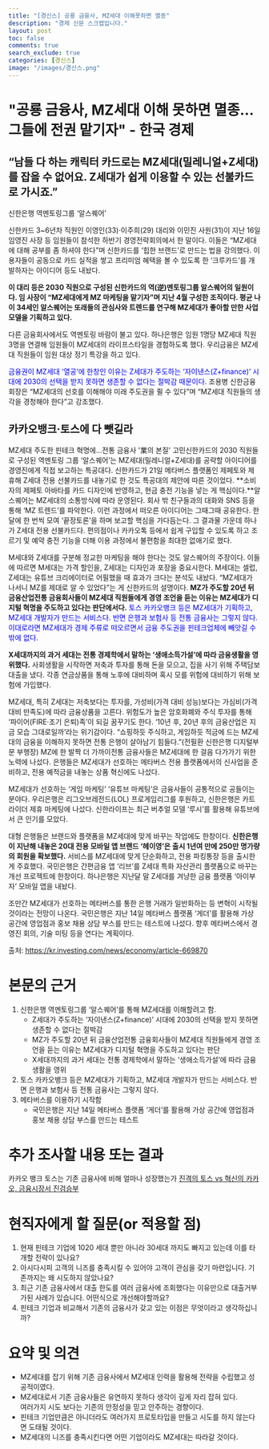 ```yaml
---
title: "[경신스] 공룡 금융사, MZ세대 이해못하면 멸종"
description: "경제 신문 스크랩입니다."
layout: post
toc: false
comments: true
search_exclude: true
categories: [경신스]
image: "/images/경신스.png"
---
```


# "공룡 금융사, MZ세대 이해 못하면 멸종…그들에 전권 맡기자" - 한국 경제

## “남들 다 하는 캐릭터 카드로는 MZ세대(밀레니얼+Z세대)를 잡을 수 없어요. Z세대가 쉽게 이용할 수 있는 선불카드로 가시죠.”

신한은행 역멘토링그룹 ‘알스퀘어’

신한카드 3~6년차 직원인 이영인(33)·이주희(29) 대리와 이민진 사원(31)이 지난 16일 임영진 사장 등 임원들이 참석한 하반기 경영전략회의에서 한 말이다. 이들은 “MZ세대에 대해 공부를 좀 하셔야 한다”며 신한카드를 ‘힙한 브랜드’로 만드는 법을 강의했다. 이용자들이 공동으로 카드 실적을 쌓고 프리미엄 혜택을 볼 수 있도록 한 ‘크루카드’를 개발하자는 아이디어 등도 내놨다.

**이 대리 등은 2030 직원으로 구성된 신한카드의 역(逆)멘토링그룹 알스퀘어의 일원이다. 임 사장이 “MZ세대에게 MZ 마케팅을 맡기자”며 지난 4월 구성한 조직이다. 평균 나이 34세인 알스퀘어는 또래들의 관심사와 트렌드를 연구해 MZ세대가 좋아할 만한 사업 모델을 기획하고 있다.**

다른 금융회사에서도 역멘토링 바람이 불고 있다. 하나은행은 임원 1명당 MZ세대 직원 3명을 연결해 임원들이 MZ세대의 라이프스타일을 경험하도록 했다. 우리금융은 MZ세대 직원들이 임원 대상 정기 특강을 하고 있다.

<span style="color: blue;">
금융권이 MZ세대 ‘열공’에 한창인 이유는 Z세대가 주도하는 ‘자이낸스(Z+finance)’ 시대에 2030의 선택을 받지 못하면 생존할 수 없다는 절박감 때문이다.</span>
조용병 신한금융 회장은 “MZ세대의 선호를 이해해야 미래 주도권을 쥘 수 있다”며 “MZ세대 직원들의 생각을 경청해야 한다”고 강조했다. 

## 카카오뱅크·토스에 다 뺏길라

MZ세대 주도한 핀테크 혁명에…전통 금융사 '業의 본질' 고민신한카드의 2030 직원들로 구성된 역멘토링 그룹 ‘알스퀘어’는 MZ세대(밀레니얼+Z세대)를 공략할 아이디어를 경영진에게 직접 보고하는 특공대다. 신한카드가 21일 메타버스 플랫폼인 제페토와 제휴해 Z세대 전용 선불카드를 내놓기로 한 것도 특공대의 제안에 따른 것이었다. **소비자의 제페토 아바타를 카드 디자인에 반영하고, 현금 충전 기능을 넣는 게 핵심이다.**알스퀘어는 MZ세대의 소통방식에 따라 운영된다. 회사 밖 친구들과의 대화와 SNS 등을 통해 ‘MZ 트렌드’를 파악한다. 이런 과정에서 떠오른 아이디어는 그때그때 공유한다. 한 달에 한 번씩 모여 ‘끝장토론’을 하며 보고할 핵심을 가다듬는다. 그 결과물 가운데 하나가 Z세대 전용 선불카드다. 편의점이나 카카오톡 등에서 쉽게 구입할 수 있도록 하고 조르기 및 예약 충전 기능을 더해 이용 과정에서 불편함을 최대한 없애기로 했다.

M세대와 Z세대를 구분해 정교한 마케팅을 해야 한다는 것도 알스퀘어의 주장이다. 이들에 따르면 M세대는 가격 할인을, Z세대는 디자인과 포장을 중요시한다. M세대는 셀럽, Z세대는 유튜브 크리에이터로 어필했을 때 효과가 크다는 분석도 내놨다. “MZ세대가 나서니 MZ를 제대로 알 수 있었다”는 게 신한카드의 설명이다. **MZ가 주도할 20년 뒤 금융산업전통 금융회사들이 MZ세대 직원들에게 경영 조언을 듣는 이유는 MZ세대가 디지털 혁명을 주도하고 있다는 판단에서다.** <span style="color: blue;">
토스 카카오뱅크 등은 MZ세대가 기획하고, MZ세대 개발자가 만드는 서비스다. 반면 은행과 보험사 등 전통 금융사는 그렇지 않다. 이대로라면 MZ세대가 경제 주류로 떠오르면서 금융 주도권을 핀테크업체에 빼앗길 수밖에 없다.</span>

**X세대까지의 과거 세대는 전통 경제학에서 말하는 ‘생애소득가설’에 따라 금융생활을 영위했다.** 사회생활을 시작하면 저축과 투자를 통해 돈을 모으고, 집을 사기 위해 주택담보대출을 냈다. 각종 연금상품을 통해 노후에 대비하며 혹시 모를 위험에 대비하기 위해 보험에 가입했다.

MZ세대, 특히 Z세대는 저축보다는 투자를, 가성비(가격 대비 성능)보다는 가심비(가격 대비 만족도)에 따라 금융상품을 고른다. 위험도가 높은 암호화폐와 주식 투자를 통해 ‘파이어(FIRE·조기 은퇴)족’이 되길 꿈꾸기도 한다. ‘10년 후, 20년 후의 금융산업은 지금 모습 그대로일까’라는 위기감이다. “쇼핑하듯 주식하고, 게임하듯 적금에 드는 MZ세대의 금융을 이해하지 못하면 전통 은행이 살아남기 힘들다.”(전필환 신한은행 디지털부문 부행장) MZ에 한 발짝 더 가까이전통 금융사들은 MZ세대에 한 걸음 다가가기 위한 노력에 나섰다. 은행들은 MZ세대가 선호하는 메타버스 전용 플랫폼에서의 신사업을 준비하고, 전용 예적금을 내놓는 상품 혁신에도 나섰다.

MZ세대가 선호하는 ‘게임 마케팅’ ‘유튜브 마케팅’은 금융사들이 공통적으로 공들이는 분야다. 우리은행은 리그오브레전드(LOL) 프로게임리그를 후원하고, 신한은행은 카트라이더 제휴 마케팅에 나섰다. 신한라이프는 최근 버추얼 모델 ‘루시’를 활용해 유튜브에서 큰 인기를 모았다.

대형 은행들은 브랜드와 플랫폼을 MZ세대에 맞게 바꾸는 작업에도 한창이다. **신한은행이 지난해 내놓은 20대 전용 모바일 앱 브랜드 ‘헤이영’은 출시 1년여 만에 250만 명가량의 회원을 확보했다.** 서비스를 MZ세대에 맞게 단순화하고, 전용 파킹통장 등을 출시한 게 주효했다. 국민은행은 간편금융 앱 ‘리브’를 Z세대 특화 자산관리 플랫폼으로 바꾸는 개선 프로젝트에 한창이다. 하나은행은 지난달 말 Z세대를 겨냥한 금융 플랫폼 ‘아이부자’ 모바일 앱을 내놨다.

조만간 MZ세대가 선호하는 메타버스를 통한 은행 거래가 일반화하는 등 변혁이 시작될 것이라는 전망이 나온다. 국민은행은 지난 14일 메타버스 플랫폼 ‘게더’를 활용해 가상 공간에 영업점과 홍보 채용 상담 부스를 만드는 테스트에 나섰다. 향후 메타버스에서 경영진 회의, 기술 미팅 등을 연다는 계획이다.

출처: <https://kr.investing.com/news/economy/article-669870>

# 본문의 근거
1. 신한은행 역멘토링그룹 ‘알스퀘어’를 통해 MZ세대를 이해할려고 함.
    - Z세대가 주도하는 ‘자이낸스(Z+finance)’ 시대에 2030의 선택을 받지 못하면 생존할 수 없다는 절박감
    - MZ가 주도할 20년 뒤 금융산업전통 금융회사들이 MZ세대 직원들에게 경영 조언을 듣는 이유는 MZ세대가 디지털 혁명을 주도하고 있다는 판단
    - X세대까지의 과거 세대는 전통 경제학에서 말하는 ‘생애소득가설’에 따라 금융생활을 영위
2. 토스 카카오뱅크 등은 MZ세대가 기획하고, MZ세대 개발자가 만드는 서비스다. 반면 은행과 보험사 등 전통 금융사는 그렇지 않다.
3. 메타버스를 이용하기 시작함
    - 국민은행은 지난 14일 메타버스 플랫폼 ‘게더’를 활용해 가상 공간에 영업점과 홍보 채용 상담 부스를 만드는 테스트

# 추가 조사할 내용 또는 결과


카카오 뱅크 토스는 기존 금융사에 비해 얼마나 성장했는가
[진격의 토스 vs 혁신의 카카오, 금융시장서 진검승부](http://it.chosun.com/site/data/html_dir/2021/06/11/2021061102119.html)

# 현직자에게 할 질문(or 적용할 점)
1. 현재 핀테크 기업에 1020 세대 뿐만 아니라 30세대 까지도 빠지고 있는데 이를 타개할 전략이 있나요?
2. 아시다시피 고객의 니즈를 충족시킬 수 있어야 고객이 관심을 갖기 마련입니다. 기존까지는 왜 시도하지 않았나요?
3. 최근 기존 금융사에서 대출 한도를 여러 금융사에 조회했다는 이유만으로 대출거부가된 사례가 있습니다. 어떤식으로 개선해야할까요?
4. 핀테크 기업과 비교해서 기존의 금융사가 갖고 있는 이점은 무엇이라고 생각하십니까?


# 요약 및 의견

- MZ세대를 잡기 위해 기존 금융사에서 MZ세대 인력을 활용해 전략을 수립했고 성공적이였다.  
- MZ세대로서 기존 금융사들은 유연하지 못하다 생각이 깊게 자리 잡혀 있다.  
여러가지 시도 보다는 기존의 안정성을 믿고 안주하는 경향이다. 
- 핀테크 기업만큼은 아니더라도 여러가지 프로토타입을 만들고 시도를 하지 않는다면 도태될 것이다.
- MZ세대의 니즈를 충족시킨다면 어떤 기업이라도 MZ세대는 따라갈 것이다.